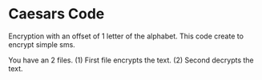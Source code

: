 # Caesars Code
Encryption with an offset of 1 letter of the alphabet.
This code create to encrypt simple sms.

You have an 2 files.
(1) First file encrypts the text.
(2) Second decrypts the text.
